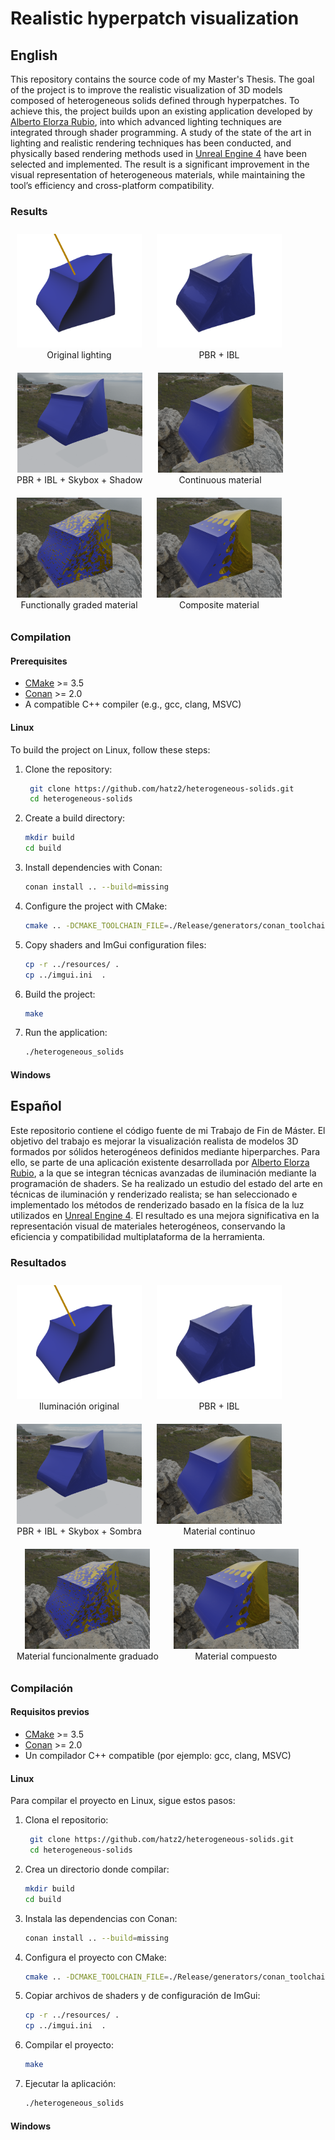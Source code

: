 # Realistic hyperpatch visualization

## English

This repository contains the source code of my Master's Thesis. The goal of the project is to improve the realistic visualization of 3D models composed of heterogeneous solids defined through hyperpatches. To achieve this, the project builds upon an existing application developed by [Alberto Elorza Rubio](https://hdl.handle.net/10953.1/23974), into which advanced lighting techniques are integrated through shader programming. A study of the state of the art in lighting and realistic rendering techniques has been conducted, and physically based rendering methods used in [Unreal Engine 4](https://cdn2.unrealengine.com/Resources/files/2013SiggraphPresentationsNotes-26915738.pdf) have been selected and implemented. The result is a significant improvement in the visual representation of heterogeneous materials, while maintaining the tool’s efficiency and cross-platform compatibility.


### Results

<p align="center">
  <figure style="display:inline-block; text-align: center; margin: 10px;">
    <img src="images/prueba-metodos-inicial.png" alt="Original lighting" width="200"/>
    <figcaption>Original lighting</figcaption>
  </figure>
  <figure style="display:inline-block; text-align: center; margin: 10px;">
    <img src="images/prueba-metodos-ibl.png" alt="PBR and IBL lighting" width="200"/>
    <figcaption>PBR + IBL</figcaption>
  </figure>
  <figure style="display:inline-block; text-align: center; margin: 10px;">
    <img src="images/prueba-metodos-shadows-1.png" alt="PBR, IBL, Skybox and Shadow lighting" width="200"/>
    <figcaption>PBR + IBL + Skybox + Shadow</figcaption>
  </figure>
  <figure style="display:inline-block; text-align: center; margin: 10px;">
    <img src="images/prueba-material-continuo.png" alt="Continuous material" width="200"/>
    <figcaption>Continuous material</figcaption>
  </figure>
    <figure style="display:inline-block; text-align: center; margin: 10px;">
    <img src="images/prueba-material-perlin.png" alt="Functionally graded material" width="200"/>
    <figcaption>Functionally graded material</figcaption>
  </figure>
    <figure style="display:inline-block; text-align: center; margin: 10px;">
    <img src="images/prueba-material-composite.png" alt="Composite material" width="200"/>
    <figcaption>Composite material</figcaption>
  </figure>
</p>

### Compilation

#### Prerequisites

- [CMake](https://cmake.org/download/) >= 3.5
- [Conan](https://conan.io/downloads.html) >= 2.0
- A compatible C++ compiler (e.g., gcc, clang, MSVC)

#### Linux

To build the project on Linux, follow these steps:

1. Clone the repository:
   ```bash
    git clone https://github.com/hatz2/heterogeneous-solids.git
    cd heterogeneous-solids
    ```

2. Create a build directory:
    ```bash
    mkdir build
    cd build
    ```

3. Install dependencies with Conan:
    ```bash
    conan install .. --build=missing
    ```

4. Configure the project with CMake:
    ```bash
    cmake .. -DCMAKE_TOOLCHAIN_FILE=./Release/generators/conan_toolchain.cmake -DCMAKE_BUILD_TYPE=Release
    ```

5. Copy shaders and ImGui configuration files:
    ```bash
    cp -r ../resources/ .
    cp ../imgui.ini  .
    ```

6. Build the project:
    ```bash
    make
    ```

7. Run the application:
    ```bash
    ./heterogeneous_solids
    ```

#### Windows


## Español

Este repositorio contiene el código fuente de mi Trabajo de Fin de Máster. El objetivo del trabajo es mejorar la visualización realista de modelos 3D formados por sólidos heterogéneos definidos mediante hiperparches. Para ello, se parte de una aplicación existente desarrollada por [Alberto Elorza Rubio](https://hdl.handle.net/10953.1/23974), a la que se integran técnicas avanzadas de iluminación mediante la programación de shaders. Se ha realizado un estudio del estado del arte en técnicas de iluminación y renderizado realista; se han seleccionado e implementado los métodos de renderizado basado en la fı́sica de la luz utilizados en [Unreal Engine 4](https://cdn2.unrealengine.com/Resources/files/2013SiggraphPresentationsNotes-26915738.pdf). El resultado es una mejora significativa en la representación visual de materiales heterogéneos, conservando la eficiencia y compatibilidad multiplataforma de la herramienta.

### Resultados

<p align="center">
  <figure style="display:inline-block; text-align: center; margin: 10px;">
    <img src="images/prueba-metodos-inicial.png" alt="Iluminación original" width="200"/>
    <figcaption>Iluminación original</figcaption>
  </figure>
  <figure style="display:inline-block; text-align: center; margin: 10px;">
    <img src="images/prueba-metodos-ibl.png" alt="Iluminación PBR e IBL" width="200"/>
    <figcaption>PBR + IBL</figcaption>
  </figure>
  <figure style="display:inline-block; text-align: center; margin: 10px;">
    <img src="images/prueba-metodos-shadows-1.png" alt="Iluminación con PBR, IBL, Skybox y Sombra" width="200"/>
    <figcaption>PBR + IBL + Skybox + Sombra</figcaption>
  </figure>
  <figure style="display:inline-block; text-align: center; margin: 10px;">
    <img src="images/prueba-material-continuo.png" alt="Material continuo" width="200"/>
    <figcaption>Material continuo</figcaption>
  </figure>
  <figure style="display:inline-block; text-align: center; margin: 10px;">
    <img src="images/prueba-material-perlin.png" alt="Material funcionalmente graduado" width="200"/>
    <figcaption>Material funcionalmente graduado</figcaption>
  </figure>
  <figure style="display:inline-block; text-align: center; margin: 10px;">
    <img src="images/prueba-material-composite.png" alt="Material compuesto" width="200"/>
    <figcaption>Material compuesto</figcaption>
  </figure>
</p>



### Compilación

#### Requisitos previos

- [CMake](https://cmake.org/download/) >= 3.5
- [Conan](https://conan.io/downloads.html) >= 2.0
- Un compilador C++ compatible (por ejemplo: gcc, clang, MSVC)

#### Linux

Para compilar el proyecto en Linux, sigue estos pasos:

1. Clona el repositorio:
   ```bash
    git clone https://github.com/hatz2/heterogeneous-solids.git
    cd heterogeneous-solids
    ```

2. Crea un directorio donde compilar:
    ```bash
    mkdir build
    cd build
    ```

3. Instala las dependencias con Conan:
    ```bash
    conan install .. --build=missing
    ```

4. Configura el proyecto con CMake:
    ```bash
    cmake .. -DCMAKE_TOOLCHAIN_FILE=./Release/generators/conan_toolchain.cmake -DCMAKE_BUILD_TYPE=Release
    ```

5. Copiar archivos de shaders y de configuración de ImGui:
    ```bash
    cp -r ../resources/ .
    cp ../imgui.ini  .
    ```

6. Compilar el proyecto:
    ```bash
    make
    ```

7. Ejecutar la aplicación:
    ```bash
    ./heterogeneous_solids
    ```

#### Windows